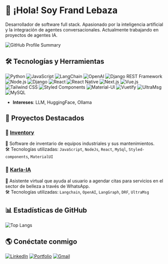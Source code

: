 # 👋 ¡Hola! Soy Frand Lebaza

Desarrollador de software full stack. Apasionado por la inteligencia artificial y la integración de agentes conversacionales. Actualmente trabajando en proyectos de agentes IA.

![GitHub Profile Summary](https://github-profile-summary-cards.vercel.app/api/cards/profile-details?username=frand-lebaza&theme=radical) 

## 🛠️ Tecnologías y Herramientas 

![Python](https://img.shields.io/badge/Python-3776AB?style=for-the-badge&logo=python&logoColor=white)
![JavaScript](https://img.shields.io/badge/JavaScript-F7DF1E?style=for-the-badge&logo=javascript&logoColor=black)
![LangChain](https://img.shields.io/badge/LangChain-%234B8BBE.svg?style=for-the-badge&logo=python&logoColor=white)
![OpenAI](https://img.shields.io/badge/OpenAI-412991?style=for-the-badge&logo=openai&logoColor=white)
![Django REST Framework](https://img.shields.io/badge/DRF-092E20?style=for-the-badge&logo=django&logoColor=red)
![Node.js](https://img.shields.io/badge/Node.js-339933?style=for-the-badge&logo=nodedotjs&logoColor=white)
![Django](https://img.shields.io/badge/Django-092E20?style=for-the-badge&logo=django&logoColor=white)
![React](https://img.shields.io/badge/React-61DAFB?style=for-the-badge&logo=react&logoColor=white)
![React Native](https://img.shields.io/badge/React_Native-20232A?style=for-the-badge&logo=react&logoColor=61DAFB)
![Next.js](https://img.shields.io/badge/Next.js-000000?style=for-the-badge&logo=nextdotjs&logoColor=white)
![Vue.js](https://img.shields.io/badge/Vue.js-4FC08D?style=for-the-badge&logo=vuedotjs&logoColor=white)
![Tailwind CSS](https://img.shields.io/badge/Tailwind_CSS-38B2AC?style=for-the-badge&logo=tailwind-css&logoColor=white)
![Styled Components](https://img.shields.io/badge/Styled--Components-DB7093?style=for-the-badge&logo=styled-components&logoColor=white)
![Material-UI](https://img.shields.io/badge/Material--UI-007FFF?style=for-the-badge&logo=mui&logoColor=white)
![Vuetify](https://img.shields.io/badge/Vuetify-1867C0?style=for-the-badge&logo=vuetify&logoColor=white)
![UltraMsg](https://img.shields.io/badge/UltraMsg-339933?style=for-the-badge&logo=whatsapp&logoColor=white)
![MySQL](https://img.shields.io/badge/MySQL-005C84?style=for-the-badge&logo=mysql&logoColor=white)


- **Intereses**: LLM, HuggingFace, Ollama

## 📂 Proyectos Destacados
### 🔹 [Inventory](https://github.com/frand-lebaza/inventorySMFL)
📌 Software de inventario de equipos industriales y sus mantenimientos.  
🛠️ Tecnologías utilizadas: `JavaScript`, `NodeJs`, `React`, `MySql`, `Styled-components`, `MaterialUI`   

### 🔹 [Karla-IA](https://github.com/frand-lebaza/agente-langchain)
📌 Asistente virtual que ayuda al usuario a agendar citas para servicios en el sector de belleza a través de WhatsApp.  
🛠️ Tecnologías utilizadas: `Langchain`, `OpenAI`, `LangGraph`, `DRF`, `UltraMsg`

## 📊 Estadísticas de GitHub
 
![Top Langs](https://github-readme-stats.vercel.app/api/top-langs/?username=frand-lebaza&layout=compact&theme=radical)

## 🌎 Conéctate conmigo
[![LinkedIn](https://img.shields.io/badge/-LinkedIn-0077B5?style=flat&logo=Linkedin&logoColor=white)](https://linkedin.com/in/frand-lebaza)
[![Portfolio](https://img.shields.io/badge/Portfolio-%23000000.svg?style=flat&logo=firefox&logoColor=white)](https://tu-portfolio.com)
[![Gmail](https://img.shields.io/badge/Email-D14836?style=flat&logo=gmail&logoColor=white)](mailto:frandlebaza@gmail.com)
